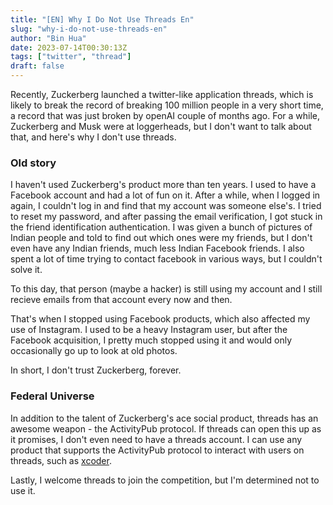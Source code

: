 ```yaml
---
title: "[EN] Why I Do Not Use Threads En"
slug: "why-i-do-not-use-threads-en"
author: "Bin Hua"
date: 2023-07-14T00:30:13Z
tags: ["twitter", "thread"]
draft: false
---
```


Recently, Zuckerberg launched a twitter-like application threads, which is likely to break the record of breaking 100 million people in a very short time, a record that was just broken by openAI couple of months ago. For a while, Zuckerberg and Musk were at loggerheads, but I don't want to talk about that, and here's why I don't use threads.

### Old story

I haven't used Zuckerberg's product more than ten years. I used to have a Facebook account and had a lot of fun on it. After a while, when I logged in again, I couldn't log in and find that my account was someone else's. I tried to reset my password, and after passing the email verification, I got stuck in the friend identification authentication. I was given a bunch of pictures of Indian people and told to find out which ones were my friends, but I don't even have any Indian friends, much less Indian Facebook friends. I also spent a lot of time trying to contact facebook in various ways, but I couldn't solve it.

To this day, that person (maybe a hacker) is still using my account and I still recieve emails from that account every now and then. 

That's when I stopped using Facebook products, which also affected my use of Instagram. I used to be a heavy Instagram user, but after the Facebook acquisition, I pretty much stopped using it and would only occasionally go up to look at old photos.

In short, I don't trust Zuckerberg, forever.

### Federal Universe

In addition to the talent of Zuckerberg's ace social product, threads has an awesome weapon - the ActivityPub protocol. If threads can open this up as it promises, I don't even need to have a threads account. I can use any product that supports the ActivityPub protocol to interact with users on threads, such as [xcoder](https://xcoder.org/@about).

Lastly, I welcome threads to join the competition, but I'm determined not to use it.